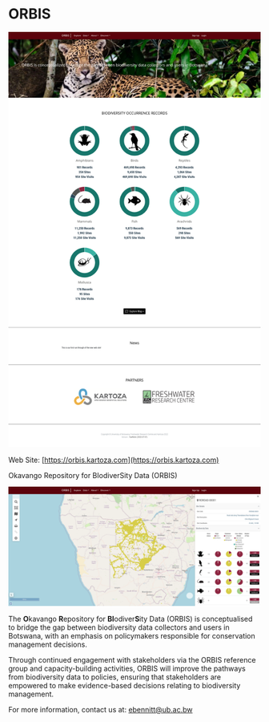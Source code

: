 # ORBIS

![ORBIS](img/ORBIS1.png)

Web Site: [https://orbis.kartoza.com](https://orbis.kartoza.com)

Okavango Repository for BIodiverSity Data (ORBIS)

![ORBIS](img/ORBIS.png)

The **O**kavango **R**epository for **BI**odiver**S**ity Data (ORBIS) is conceptualised to bridge the gap between biodiversity data collectors and users in Botswana, with an emphasis on policymakers responsible for conservation management decisions.

Through continued engagement with stakeholders via the ORBIS reference group and capacity-building activities, ORBIS will improve the pathways from biodiversity data to policies, ensuring that stakeholders are empowered to make evidence-based decisions relating to biodiversity management.

For more information, contact us at: ebennitt@ub.ac.bw

